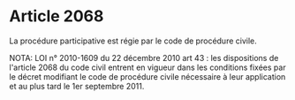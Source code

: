 # Article 2068

La procédure participative est régie par le code de procédure civile.

NOTA:
LOI n° 2010-1609 du 22 décembre 2010 art 43 : les dispositions de l'article 2068 du code civil entrent en vigueur dans les conditions fixées par le décret modifiant le code de procédure civile nécessaire à leur application et au plus tard le 1er septembre 2011.

